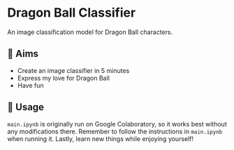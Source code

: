 # Dragon Ball Classifier
An image classification model for Dragon Ball characters.

## 🎯 Aims
- Create an image classifier in 5 minutes
- Express my love for Dragon Ball
- Have fun

## 🔨 Usage
`main.ipynb` is originally run on Google Colaboratory, so it works best without any modifications there. Remember to follow the instructions in `main.ipynb` when running it. Lastly, learn new things while enjoying yourself!
